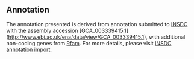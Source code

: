 
Annotation
----------

The annotation presented is derived from annotation submitted to
[INSDC](http://www.insdc.org) with the assembly accession [GCA\_003339415.1]
(http://www.ebi.ac.uk/ena/data/view/GCA_003339415.1),
with additional non-coding genes from
[Rfam](http://rfam.xfam.org/). For more details, please visit [INSDC
annotation import](http://ensemblgenomes.org/info/data/insdc_annotation).

